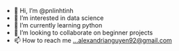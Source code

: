 - 👋 Hi, I’m @pnlinhtinh
- 👀 I’m interested in data science
- 🌱 I’m currently learning python
- 💞️ I’m looking to collaborate on beginner projects
- 📫 How to reach me ...alexandrianguyen92@gmail.com

<!---
pnlinhtinh/pnlinhtinh is a ✨ special ✨ repository because its `README.md` (this file) appears on your GitHub profile.
You can click the Preview link to take a look at your changes.
--->
